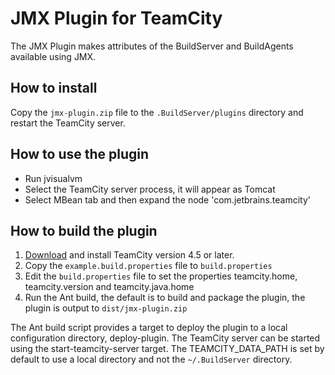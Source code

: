# JMX Plugin for TeamCity

The JMX Plugin makes attributes of the BuildServer and BuildAgents available using JMX.

## How to install

Copy the `jmx-plugin.zip` file to the `.BuildServer/plugins` directory and restart the TeamCity server.

## How to use the plugin

* Run jvisualvm
* Select the TeamCity server process, it will appear as Tomcat
* Select MBean tab and then expand the node 'com.jetbrains.teamcity'

## How to build the plugin

1. [Download](http://www.jetbrains.com/teamcity/download/index.html) and install TeamCity version 4.5 or later.
2. Copy the `example.build.properties` file to `build.properties`
3. Edit the `build.properties` file to set the properties teamcity.home, teamcity.version and teamcity.java.home
4. Run the Ant build, the default is to build and package the plugin, the plugin is output to `dist/jmx-plugin.zip`

The Ant build script provides a target to deploy the plugin to a local configuration directory, deploy-plugin. The
TeamCity server can be started using the start-teamcity-server target. The TEAMCITY_DATA_PATH is set by default to use
a local directory and not the `~/.BuildServer` directory.
